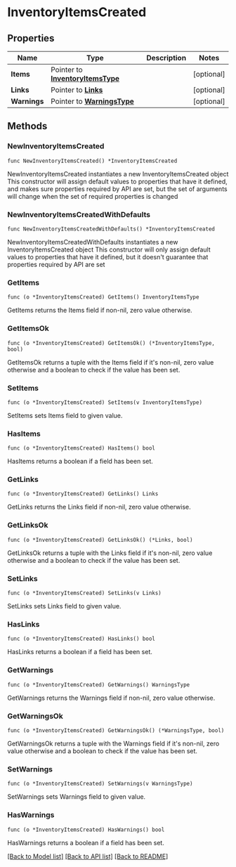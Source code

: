 # InventoryItemsCreated

## Properties

Name | Type | Description | Notes
------------ | ------------- | ------------- | -------------
**Items** | Pointer to [**InventoryItemsType**](InventoryItemsType.md) |  | [optional] 
**Links** | Pointer to [**Links**](Links.md) |  | [optional] 
**Warnings** | Pointer to [**WarningsType**](WarningsType.md) |  | [optional] 

## Methods

### NewInventoryItemsCreated

`func NewInventoryItemsCreated() *InventoryItemsCreated`

NewInventoryItemsCreated instantiates a new InventoryItemsCreated object
This constructor will assign default values to properties that have it defined,
and makes sure properties required by API are set, but the set of arguments
will change when the set of required properties is changed

### NewInventoryItemsCreatedWithDefaults

`func NewInventoryItemsCreatedWithDefaults() *InventoryItemsCreated`

NewInventoryItemsCreatedWithDefaults instantiates a new InventoryItemsCreated object
This constructor will only assign default values to properties that have it defined,
but it doesn't guarantee that properties required by API are set

### GetItems

`func (o *InventoryItemsCreated) GetItems() InventoryItemsType`

GetItems returns the Items field if non-nil, zero value otherwise.

### GetItemsOk

`func (o *InventoryItemsCreated) GetItemsOk() (*InventoryItemsType, bool)`

GetItemsOk returns a tuple with the Items field if it's non-nil, zero value otherwise
and a boolean to check if the value has been set.

### SetItems

`func (o *InventoryItemsCreated) SetItems(v InventoryItemsType)`

SetItems sets Items field to given value.

### HasItems

`func (o *InventoryItemsCreated) HasItems() bool`

HasItems returns a boolean if a field has been set.

### GetLinks

`func (o *InventoryItemsCreated) GetLinks() Links`

GetLinks returns the Links field if non-nil, zero value otherwise.

### GetLinksOk

`func (o *InventoryItemsCreated) GetLinksOk() (*Links, bool)`

GetLinksOk returns a tuple with the Links field if it's non-nil, zero value otherwise
and a boolean to check if the value has been set.

### SetLinks

`func (o *InventoryItemsCreated) SetLinks(v Links)`

SetLinks sets Links field to given value.

### HasLinks

`func (o *InventoryItemsCreated) HasLinks() bool`

HasLinks returns a boolean if a field has been set.

### GetWarnings

`func (o *InventoryItemsCreated) GetWarnings() WarningsType`

GetWarnings returns the Warnings field if non-nil, zero value otherwise.

### GetWarningsOk

`func (o *InventoryItemsCreated) GetWarningsOk() (*WarningsType, bool)`

GetWarningsOk returns a tuple with the Warnings field if it's non-nil, zero value otherwise
and a boolean to check if the value has been set.

### SetWarnings

`func (o *InventoryItemsCreated) SetWarnings(v WarningsType)`

SetWarnings sets Warnings field to given value.

### HasWarnings

`func (o *InventoryItemsCreated) HasWarnings() bool`

HasWarnings returns a boolean if a field has been set.


[[Back to Model list]](../README.md#documentation-for-models) [[Back to API list]](../README.md#documentation-for-api-endpoints) [[Back to README]](../README.md)


